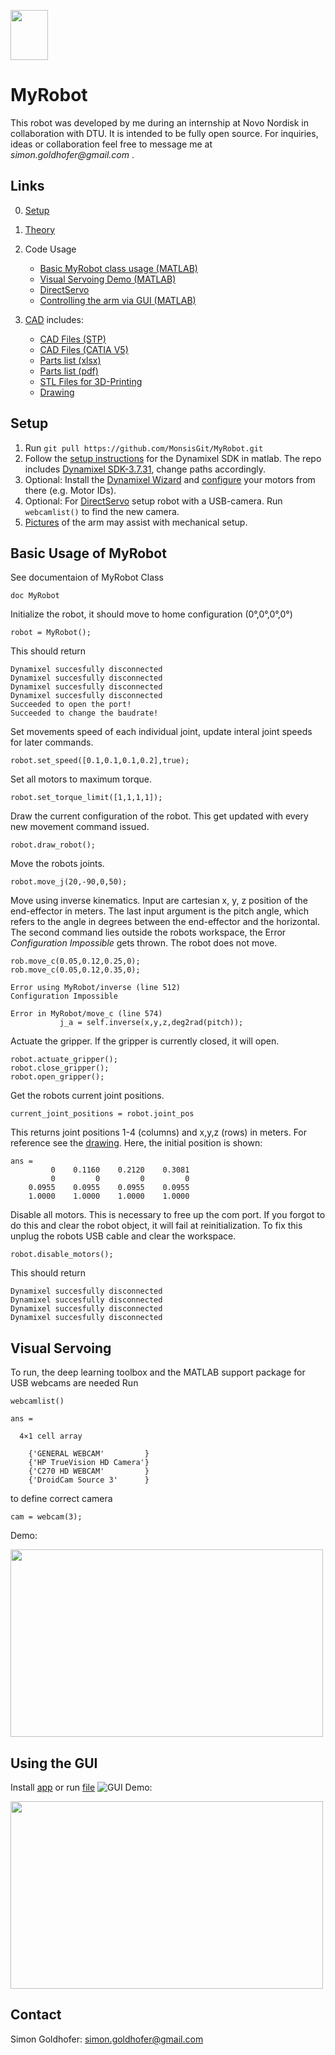 <p float="left">
  <img src="https://github.com/MonsisGit/MyRobot/blob/master/doc/images/dtu.png" width="60" height="80" /> 
</p>

# MyRobot
This robot was developed by me during an internship at Novo Nordisk in collaboration with DTU. It is intended to be fully open source. For inquiries, ideas or collaboration feel free to message me at _simon.goldhofer@gmail.com_ .

## Links

0. [Setup](https://github.com/MonsisGit/MyRobot/blob/master/README.md#Setup)
1. [Theory](https://github.com/MonsisGit/MyRobot/blob/master/doc/Programming_of_robotic_arm_with_computer_vision_based_control.pdf)
2. Code Usage 
    - [Basic MyRobot class usage (MATLAB)](https://github.com/MonsisGit/MyRobot/blob/master/README.md#Basic-Usage-of-MyRobot)
    - [Visual Servoing Demo (MATLAB)](https://github.com/MonsisGit/MyRobot/blob/master/README.md#Visual-Servoing)
    - [DirectServo](https://github.com/MonsisGit/MyRobot/blob/master/doc/DirectServo.md)
    - [Controlling the arm via GUI (MATLAB)](https://github.com/MonsisGit/MyRobot/blob/master/README.md#Using-the-GUI)

3. [CAD](https://github.com/MonsisGit/MyRobot/blob/master/CAD/) includes:
    - [CAD Files (STP)](https://github.com/MonsisGit/MyRobot/blob/master/CAD/Robot_Arm_stp.zip)
    - [CAD Files (CATIA V5)](https://github.com/MonsisGit/MyRobot/blob/master/CAD/CATIA%20V5.zip)
    - [Parts list (xlsx)](https://github.com/MonsisGit/MyRobot/blob/master/CAD/parts_list.xlsx)
    - [Parts list (pdf)](https://github.com/MonsisGit/MyRobot/blob/master/CAD/parts_list.pdf)
    - [STL Files for 3D-Printing](https://github.com/MonsisGit/MyRobot/blob/master/CAD/stls_to_print.zip)
    - [Drawing](https://github.com/MonsisGit/MyRobot/blob/master/CAD/overview_drawing.pdf)

## Setup
1. Run ```git pull https://github.com/MonsisGit/MyRobot.git```
2. Follow the [setup instructions](https://emanual.robotis.com/docs/en/software/dynamixel/dynamixel_sdk/library_setup/matlab_windows/) for the Dynamixel SDK in matlab. The repo includes [Dynamixel SDK-3.7.31](https://github.com/MonsisGit/MyRobot/tree/master/DynamixelSDK-3.7.31), change paths accordingly.
3. Optional: Install the [Dynamixel Wizard](https://emanual.robotis.com/docs/en/software/dynamixel/dynamixel_wizard2/) and [configure](https://docs.poppy-project.org/en/assembly-guides/poppy-humanoid/addressing_dynamixel.html) your motors from there (e.g. Motor IDs).
4. Optional: For [DirectServo](https://github.com/MonsisGit/MyRobot/blob/master/doc/DirectServo.md) setup robot with a USB-camera. Run ```webcamlist()``` to find the new camera.
5. [Pictures](https://github.com/MonsisGit/MyRobot/tree/master/doc/images) of the arm may assist with mechanical setup.
## Basic Usage of MyRobot
See documentaion of MyRobot Class
```
doc MyRobot
```

Initialize the robot, it should move to home configuration (0°,0°,0°,0°)
```
robot = MyRobot();
```
This should return
```
Dynamixel succesfully disconnected
Dynamixel succesfully disconnected
Dynamixel succesfully disconnected
Dynamixel succesfully disconnected
Succeeded to open the port!
Succeeded to change the baudrate!
```
Set movements speed of each individual joint, update interal joint speeds for later commands.
```
robot.set_speed([0.1,0.1,0.1,0.2],true);
```

Set all motors to maximum torque.
```
robot.set_torque_limit([1,1,1,1]);
```

Draw the current configuration of the robot. This get updated with every new movement command issued.
```
robot.draw_robot();
```

Move the robots joints.
```
robot.move_j(20,-90,0,50);
```
Move using inverse kinematics. Input are cartesian x, y, z position of the end-effector in meters. The last input argument is the pitch angle, which refers to the angle in degrees between the end-effector and the horizontal. The second command lies outside the robots workspace, the Error *Configuration Impossible* gets thrown. The robot does not move.
```
rob.move_c(0.05,0.12,0.25,0);
rob.move_c(0.05,0.12,0.35,0);

Error using MyRobot/inverse (line 512)
Configuration Impossible

Error in MyRobot/move_c (line 574)
           j_a = self.inverse(x,y,z,deg2rad(pitch));
```

Actuate the gripper. If the gripper is currently closed, it will open.
```
robot.actuate_gripper();
robot.close_gripper();
robot.open_gripper();
```

Get the robots current joint positions.
```
current_joint_positions = robot.joint_pos
```
This returns joint positions 1-4 (columns) and x,y,z (rows) in meters. For reference see the [drawing](https://github.com/MonsisGit/MyRobot/blob/master/CAD/overview_drawing.pdf). Here, the initial position is shown:
```
ans =
         0    0.1160    0.2120    0.3081
         0         0         0         0
    0.0955    0.0955    0.0955    0.0955
    1.0000    1.0000    1.0000    1.0000
```
Disable all motors. This is necessary to free up the com port. If you forgot to do this and clear the robot object, it will fail at reinitialization. To fix this unplug the robots USB cable and clear the workspace.
```
robot.disable_motors();
```
This should return
```
Dynamixel succesfully disconnected
Dynamixel succesfully disconnected
Dynamixel succesfully disconnected
Dynamixel succesfully disconnected
```

## Visual Servoing

To run, the deep learning toolbox and the MATLAB support package for USB webcams are needed
Run 
```
webcamlist()

ans =

  4×1 cell array

    {'GENERAL WEBCAM'         }
    {'HP TrueVision HD Camera'}
    {'C270 HD WEBCAM'         }
    {'DroidCam Source 3'      }
```
to define correct camera
```
cam = webcam(3);
```
Demo:


<img src="https://media.giphy.com/media/OC3qdhHCzLoz7IeaYO/giphy.gif" width="500" height="300" />

## Using the GUI

Install [app](https://github.com/MonsisGit/MyRobot/blob/master/matlab/MyRobot_Studio.mlappinstall) or run [file](https://github.com/MonsisGit/MyRobot/blob/master/matlab/MyRobot_Studio.mlapp)
![GUI](https://github.com/MonsisGit/MyRobot/blob/master/doc/images/gui.png)
Demo:


<img src="https://media.giphy.com/media/SqHr7QHvoKA8Fz5jO6/giphy.gif" width="500" height="300" />

## Contact
Simon Goldhofer: simon.goldhofer@gmail.com

